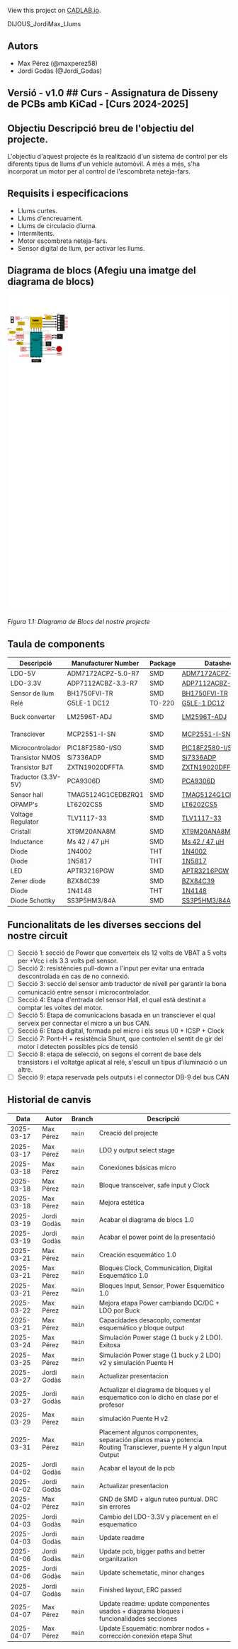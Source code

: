 View this project on [CADLAB.io](https://cadlab.io/project/28977). 

DIJOUS_JordiMax_Llums

## Autors
- Max Pérez (@maxperez58)
- Jordi Godàs (@Jordi_Godas)

## Versió - v1.0 ## Curs - Assignatura de Disseny de PCBs amb KiCad - [Curs 2024-2025]

## Objectiu Descripció breu de l'objectiu del projecte.

L'objectiu d'aquest projecte és la realització d'un sistema de control per els diferents tipus de llums d'un vehícle automòvil. A més a més, s'ha incorporat un motor per al control de l'escombreta neteja-fars.

## Requisits i especificacions
- Llums curtes.
- Llums d'encreuament.
- Llums de circulacio dïurna.
- Intermitents.
- Motor escombreta neteja-fars.
- Sensor digital de llum, per activar les llums.

## Diagrama de blocs (Afegiu una imatge del diagrama de blocs)
![image](Diagrama%20Bloques/Diagrama_de_bloques.svg)

_Figura 1.1: Diagrama de Blocs del nostre projecte_



## Taula de components
| Descripció | Manufacturer Number | Package | Datasheet | Proveïdor | Unitats |
|------------|--------------------|---------|----------|----------|---------|
| LDO-5V | ADM7172ACPZ-5.0-R7 |SMD| [ADM7172ACPZ-5.0-R7](https://www.mouser.es/datasheet/2/609/ADM7172-3121160.pdf)| Mouser | 1 |
| LDO-3.3V | ADP7112ACBZ-3.3-R7 |SMD| [ADP7112ACBZ-3.3-R7 ](https://www.mouser.es/datasheet/2/609/ADP7112-3121706.pdf)| Mouser | 1 |
| Sensor de llum | BH1750FVI-TR |SMD| [BH1750FVI-TR](https://www.mouser.com/catalog/specsheets/Rohm_11162017_ROHMS34826-1.pdf)| Mouser | 1 |
| Relé | G5LE-1 DC12 |TO-220| [G5LE-1 DC12](https://www.mouser.es/datasheet/2/307/en_g5le-3447037.pdf)| Mouser | 2 |
| Buck converter | LM2596T-ADJ |SMD| [LM2596T-ADJ](https://www.ti.com/lit/ds/symlink/lm2596.pdf)| Texas Instruments | 1 |
| Transciever| MCP2551-I-SN |SMD| [MCP2551-I-SN](https://ww1.microchip.com/downloads/en/devicedoc/21667d.pdf) | Texas Instruments | 1 |
| Microcontrolador | PIC18F2580-I/SO |SMD| [PIC18F2580-I/SO](https://www.mouser.es/datasheet/2/268/39637d-3443674.pdf) | Mouser | 1 |
| Transistor NMOS | Si7336ADP |SMD| [Si7336ADP](https://www.vishay.com/docs/73152/si7336adp.pdf)| Mouser | 4 |
| Transistor BJT | ZXTN19020DFFTA |SMD| [ZXTN19020DFFTA](https://www.diodes.com/assets/Datasheets/ZXTN19020DFF.pdf) | Mouser | 5 |
| Traductor (3.3V-5V) | PCA9306D |SMD|[PCA9306D](https://www.ti.com/lit/ds/symlink/pca9306.pdf?ts=1743021004009&ref_url=https%253A%252F%252Fwww.ti.com%252Fproduct%252FPCA9306) | Mouser | 1 |
| Sensor hall | TMAG5124G1CEDBZRQ1 |SMD| [TMAG5124G1CEDBZRQ1](https://www.ti.com/lit/ds/symlink/tmag5124-q1.pdf?ts=1743694512003&ref_url=https%253A%252F%252Fwww.mouser.es%252F) | Mouser | 1 |
| OPAMP's | LT6202CS5 |SMD| [LT6202CS5](https://www.mouser.es/datasheet/2/609/620234fd-2955338.pdf) | Mouser | 1 |
| Voltage Regulator | TLV1117-33 |SMD| [TLV1117-33](http://www.ti.com/lit/ds/symlink/tlv1117.pdf) | Mouser | 1 |
| Cristall | XT9M20ANA8M |SMD| [XT9M20ANA8M](https://datasheet.octopart.com/XT9M20ANA8M-Vishay-datasheet-41303490.pdf) | Mouser | 1 |
| Inductance | Ms 42 / 47 µH |SMD| [Ms 42 / 47 µH](https://neosid.de/import-data/product-pdf/neoFestind_Ms42.pdf) | Mouser | 1 |
| Diode | 1N4002 |THT| [1N4002](https://diotec.com/request/datasheet/1n4001.pdf) | Mouser | 1 |
| Diode | 1N5817 |THT| [1N5817](http://www.vishay.com/docs/88525/1n5817.pdf) | Mouser | 4 |
| LED | APTR3216PGW |SMD| [APTR3216PGW](https://www.mouser.es/datasheet/2/216/kingbright_kngbd00006-5-1736195.pdf) | Mouser | 2 |
| Zener diode | BZX84C39 |SMD| [BZX84C39](https://diotec.com/request/datasheet/bzx84c2v4.pdf) | Mouser | 1 |
| Diode | 1N4148 |THT| [1N4148](https://assets.nexperia.com/documents/data-sheet/1N4148_1N4448.pdf) | Mouser | 1 |
| Diode Schottky | SS3P5HM3/84A |SMD| [SS3P5HM3/84A](https://www.vishay.com/docs/88944/ss3p3.pdf) | Mouser | 1 |

## Funcionalitats de les diverses seccions del nostre circuit
- [ ] Secció 1: secció de Power que converteix els 12 volts de VBAT a 5 volts per +Vcc i els 3.3 volts pel sensor.
- [ ] Secció 2: resistències pull-down a l'input per evitar una entrada descontrolada en cas de no connexió.
- [ ] Secció 3: secció del sensor amb traductor de nivell per garantir la bona comunicació entre sensor i microcontrolador.
- [ ] Secció 4: Etapa d'entrada del sensor Hall, el qual està destinat a comptar les voltes del motor.
- [ ] Secció 5: Etapa de comunicacions basada en un transciever el qual serveix per connectar el micro a un bus CAN.
- [ ] Secció 6: Etapa digital, formada pel micro i els seus I/0 + ICSP + Clock
- [ ] Secció 7: Pont-H + resistència Shunt, que controlen el sentit de gir del motor i detecten possibles pics de tensió
- [ ] Secció 8: etapa de selecció, on segons el corrent de base dels transistors i el voltatge aplicat al relé, s'escull un tipus d'iluminació o un altre.
- [ ] Secció 9: etapa reservada pels outputs i el connector DB-9 del bus CAN

## Historial de canvis 
| Data | Autor | Branch | Descripció |
|------|------|--------|------------| 
| 2025-03-17 | Max Pérez | `main` | Creació del projecte |
| 2025-03-17 | Max Pérez | `main` | LDO y output select stage |
| 2025-03-18 | Max Pérez | `main` | Conexiones básicas micro|
| 2025-03-18 | Max Pérez | `main` |Bloque transceiver, safe input y Clock|
| 2025-03-18 | Max Pérez |  `main` |Mejora estética|
| 2025-03-19 | Jordi Godàs | `main`|Acabar el diagrama de blocs 1.0|
| 2025-03-19 | Jordi Godàs |  `main` |Acabar el power point de la presentació|
| 2025-03-21 | Max Pérez | `main` |Creación esquemático 1.0|
| 2025-03-21 | Max Pérez | `main` |Bloques Clock, Communication, Digital Esquemático 1.0|
| 2025-03-21 | Max Pérez |  `main` |Bloques Input, Sensor, Power Esquemático 1.0|
| 2025-03-22 | Max Pérez |  `main` |Mejora etapa Power cambiando DC/DC + LDO por Buck|
| 2025-03-21 | Max Pérez | `main` |Capacidades desacoplo, comentar esquemático y bloque output|
| 2025-03-24 | Max Pérez |  `main` |Simulación Power stage (1 buck y 2 LDO). Exitosa|
| 2025-03-25 | Max Pérez |  `main` |Simulación Power stage (1 buck y 2 LDO) v2 y simulación Puente H|
| 2025-03-27 | Jordi Godàs |  `main` | Actualizar presentacion |
| 2025-03-27 | Jordi Godàs |  `main` | Actualizar el diagrama de bloques y el esquematico con lo dicho en clase por el profesor |
| 2025-03-29 | Max Pérez |  `main` |simulación Puente H v2|
| 2025-03-31 | Max Pérez |  `main` |Placement algunos componentes, separación planos masa y potencia. Routing Transciever, puente H y algun Input Output|
| 2025-04-02 | Jordi Godàs |  `main` | Acabar el layout de la pcb |
| 2025-04-02 | Jordi Godàs |  `main` | Actualizar presentacion |
| 2025-04-02 | Max Pérez |  `main` |GND de SMD + algun ruteo puntual. DRC sin errores|
| 2025-04-03 | Jordi Godàs |  `main` | Cambio del LDO-3.3V y placement en el esquematico |
| 2025-04-03 | Jordi Godàs |  `main` | Update readme |
| 2025-04-06 | Jordi Godàs |  `main` | Update pcb, bigger paths and better organitzation |
| 2025-04-06 | Jordi Godàs |  `main` | Update schemetatic, minor changes |
| 2025-04-07 | Jordi Godàs |  `main` | Finished layout, ERC passed |
| 2025-04-07 | Max Pérez |  `main` | Update readme: update componentes usados + diagrama bloques i funcionalidades secciones|
| 2025-04-07 | Max Pérez |  `main` | Update Esquemàtic: nombrar nodos + corrección conexión etapa Shut|



